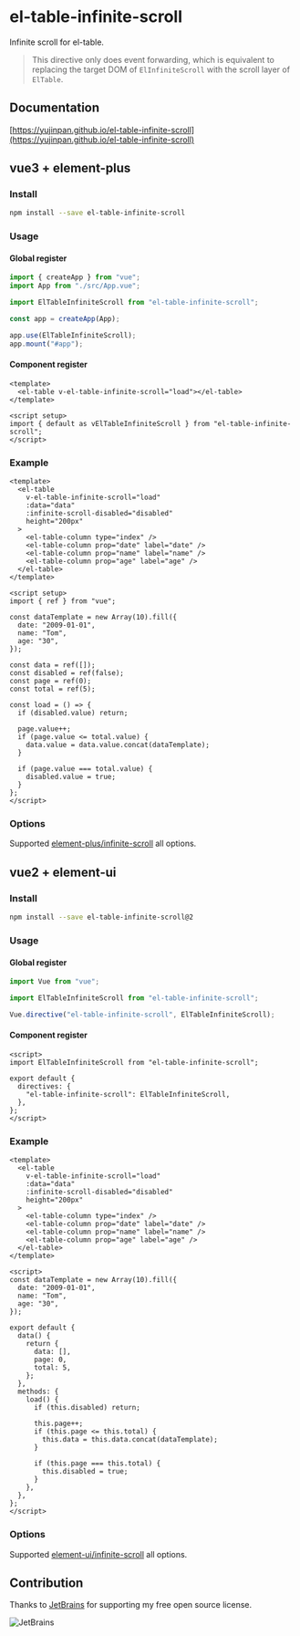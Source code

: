 # el-table-infinite-scroll

Infinite scroll for el-table.

> This directive only does event forwarding,
> which is equivalent to replacing the target DOM
> of `ElInfiniteScroll` with the scroll layer of `ElTable`.

## Documentation

[https://yujinpan.github.io/el-table-infinite-scroll](https://yujinpan.github.io/el-table-infinite-scroll)

## vue3 + element-plus

### Install

```sh
npm install --save el-table-infinite-scroll
```

### Usage

#### Global register

```js
import { createApp } from "vue";
import App from "./src/App.vue";

import ElTableInfiniteScroll from "el-table-infinite-scroll";

const app = createApp(App);

app.use(ElTableInfiniteScroll);
app.mount("#app");
```

#### Component register

```vue
<template>
  <el-table v-el-table-infinite-scroll="load"></el-table>
</template>

<script setup>
import { default as vElTableInfiniteScroll } from "el-table-infinite-scroll";
</script>
```

### Example

```vue
<template>
  <el-table
    v-el-table-infinite-scroll="load"
    :data="data"
    :infinite-scroll-disabled="disabled"
    height="200px"
  >
    <el-table-column type="index" />
    <el-table-column prop="date" label="date" />
    <el-table-column prop="name" label="name" />
    <el-table-column prop="age" label="age" />
  </el-table>
</template>

<script setup>
import { ref } from "vue";

const dataTemplate = new Array(10).fill({
  date: "2009-01-01",
  name: "Tom",
  age: "30",
});

const data = ref([]);
const disabled = ref(false);
const page = ref(0);
const total = ref(5);

const load = () => {
  if (disabled.value) return;

  page.value++;
  if (page.value <= total.value) {
    data.value = data.value.concat(dataTemplate);
  }

  if (page.value === total.value) {
    disabled.value = true;
  }
};
</script>
```

### Options

Supported [element-plus/infinite-scroll](https://element-plus.org/zh-CN/component/infinite-scroll.html#指令) all options.

## vue2 + element-ui

### Install

```sh
npm install --save el-table-infinite-scroll@2
```

### Usage

#### Global register

```js
import Vue from "vue";

import ElTableInfiniteScroll from "el-table-infinite-scroll";

Vue.directive("el-table-infinite-scroll", ElTableInfiniteScroll);
```

#### Component register

```vue
<script>
import ElTableInfiniteScroll from "el-table-infinite-scroll";

export default {
  directives: {
    "el-table-infinite-scroll": ElTableInfiniteScroll,
  },
};
</script>
```

### Example

```vue
<template>
  <el-table
    v-el-table-infinite-scroll="load"
    :data="data"
    :infinite-scroll-disabled="disabled"
    height="200px"
  >
    <el-table-column type="index" />
    <el-table-column prop="date" label="date" />
    <el-table-column prop="name" label="name" />
    <el-table-column prop="age" label="age" />
  </el-table>
</template>

<script>
const dataTemplate = new Array(10).fill({
  date: "2009-01-01",
  name: "Tom",
  age: "30",
});

export default {
  data() {
    return {
      data: [],
      page: 0,
      total: 5,
    };
  },
  methods: {
    load() {
      if (this.disabled) return;

      this.page++;
      if (this.page <= this.total) {
        this.data = this.data.concat(dataTemplate);
      }

      if (this.page === this.total) {
        this.disabled = true;
      }
    },
  },
};
</script>
```

### Options

Supported [element-ui/infinite-scroll](https://element.eleme.cn/#/zh-CN/component/infiniteScroll#attributes) all options.

## Contribution

Thanks to [JetBrains](https://www.jetbrains.com/?from=el-table-infinite-scroll) for supporting my free open source license.

![JetBrains](./jetbrains.svg)
